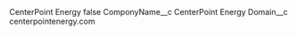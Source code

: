 <?xml version="1.0" encoding="UTF-8"?>
<CustomMetadata xmlns="http://soap.sforce.com/2006/04/metadata" xmlns:xsi="http://www.w3.org/2001/XMLSchema-instance" xmlns:xsd="http://www.w3.org/2001/XMLSchema">
    <label>CenterPoint Energy</label>
    <protected>false</protected>
    <values>
        <field>ComponyName__c</field>
        <value xsi:type="xsd:string">CenterPoint Energy</value>
    </values>
    <values>
        <field>Domain__c</field>
        <value xsi:type="xsd:string">centerpointenergy.com</value>
    </values>
</CustomMetadata>
